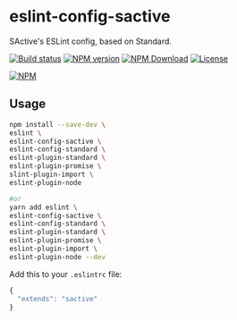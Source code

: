 # eslint-config-sactive

SActive's ESLint config, based on Standard.

[![Build status][travis-image]][travis-url]
[![NPM version][npm-image]][npm-url]
[![NPM Download][npm-download]][npm-url]
[![License][license-image]][license-url]


[![NPM](https://nodei.co/npm/eslint-config-sactive.png?downloads=true)](https://nodei.co/npm/eslint-config-sactive/)

## Usage

```bash
npm install --save-dev \
eslint \
eslint-config-sactive \
eslint-config-standard \
eslint-plugin-standard \
eslint-plugin-promise \
slint-plugin-import \
eslint-plugin-node

#or
yarn add eslint \
eslint-config-sactive \
eslint-config-standard \
eslint-plugin-standard \
eslint-plugin-promise \
eslint-plugin-import \
eslint-plugin-node --dev
```

Add this to your `.eslintrc` file:
```javascript
{
  "extends": "sactive"
}
```

[npm-image]: https://img.shields.io/npm/v/eslint-config-sactive.svg
[npm-url]: https://www.npmjs.com/package/eslint-config-sactive
[travis-image]: https://travis-ci.org/shipengqi/eslint-config-sactive.svg?branch=master
[travis-url]: https://www.travis-ci.org/shipengqi/eslint-config-sactive
[npm-download]: https://img.shields.io/npm/dw/eslint-config-sactive.svg
[license-image]: http://img.shields.io/npm/l/eslint-config-sactive.svg
[license-url]: ./LICENSE
